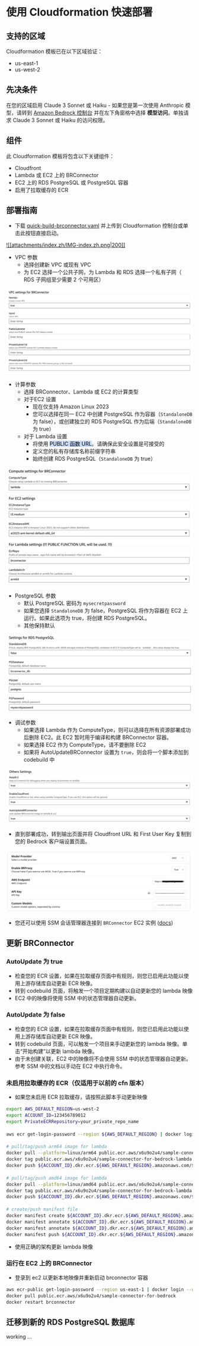 # 使用 Cloudformation 快速部署

## 支持的区域
Cloudformation 模板已在以下区域验证：
- us-east-1
- us-west-2

## 先决条件
在您的区域启用 Claude 3 Sonnet 或 Haiku - 如果您是第一次使用 Anthropic 模型，请转到 [Amazon Bedrock 控制台](https://console.aws.amazon.com/bedrock/) 并在左下角窗格中选择 **模型访问**。单独请求 Claude 3 Sonnet 或 Haiku 的访问权限。

## 组件
此 Cloudformation 模板将包含以下关键组件：
- Cloudfront
- Lambda 或 EC2 上的 BRConnector
- EC2 上的 RDS PostgreSQL 或 PostgreSQL 容器
- 启用了拉取缓存的 ECR

## 部署指南
- 下载 [quick-build-brconnector.yaml](quick-build-brconnector.yaml) 并上传到 Cloudformation 控制台或单击此按钮直接启动。

[![[attachments/index.zh/IMG-index.zh.png|200]]](https://console.aws.amazon.com/cloudformation/home#/stacks/create/template?stackName=brconnector1&templateURL=https://sample-connector-bedrock.s3.us-west-2.amazonaws.com/quick-build-brconnector.yaml)

- VPC 参数
    - 选择创建新 VPC 或现有 VPC
    - 为 EC2 选择一个公共子网，为 Lambda 和 RDS 选择一个私有子网（ RDS 子网组至少需要 2 个可用区）

![attachments/index.zh/IMG-index.zh-1.png](attachments/index.zh/IMG-index.zh-1.png)

- 计算参数
    - 选择 BRConnector、Lambda 或 EC2 的计算类型
    - 对于EC2 设置
        - 现在仅支持 Amazon Linux 2023
        - 您可以选择在同一 EC2 中创建 PostgreSQL 作为容器（`StandaloneDB` 为 false），或创建独立的 RDS PostgreSQL 作为后端（`StandaloneDB` 为 true）
    - 对于 Lambda 设置
        - 将使用 <mark style="background: #ADCCFFA6;">PUBLIC 函数 URL</mark>。请确保此安全设置是可接受的
        - 定义您的私有存储库名称前缀字符串
        - 始终创建 RDS PostgreSQL（`StandaloneDB` 为 true）

![attachments/index.zh/IMG-index.zh-2.png](attachments/index.zh/IMG-index.zh-2.png)

- PostgreSQL 参数
    - 默认 PostgreSQL 密码为 `mysecretpassword`
    - 如果您选择 `StandaloneDB` 为 false，PostgreSQL 将作为容器在 EC2 上运行。如果此选项为 true，将创建 RDS PostgreSQL。
    - 其他保持默认

![attachments/index.zh/IMG-index.zh-3.png](attachments/index.zh/IMG-index.zh-3.png)

- 调试参数
    - 如果选择 Lambda 作为 ComputeType，则可以选择在所有资源部署成功后删除 EC2。此 EC2 暂时用于编译和构建 BRConnector 容器。
    - 如果选择 EC2 作为 ComputeType，请不要删除 EC2
    - 如果将 AutoUpdateBRConnector 设置为 `true`，则会将一个脚本添加到 codebuild 中

![attachments/index.zh/IMG-index.zh-4.png](attachments/index.zh/IMG-index.zh-4.png)

- 直到部署成功，转到输出页面并将 Cloudfront URL 和 First User Key 复制到您的 Bedrock 客户端设置页面。

![attachments/index.zh/IMG-index.zh-5.png](attachments/index.zh/IMG-index.zh-5.png)

- 您还可以使用 SSM 会话管理器连接到 `BRConnector` EC2 实例 ([docs](https://docs.aws.amazon.com/systems-manager/latest/userguide/session-manager-working-with-sessions-start.html#start-ec2-console))

## 更新 BRConnector
### AutoUpdate 为 true
- 检查您的 ECR 设置，如果在拉取缓存页面中有规则，则您已启用此功能以使用上游存储库自动更新 ECR 映像。
- 转到 codebuild 页面，将触发一个项目定期构建以自动更新您的 lambda 映像
- EC2 中的映像将使用 SSM 中的状态管理器自动更新。

### AutoUpdate 为 false
- 检查您的 ECR 设置，如果在拉取缓存页面中有规则，则您已启用此功能以使用上游存储库自动更新 ECR 映像。
- 转到 codebuild 页面，可以触发一个项目来手动更新您的 lambda 映像。单击“开始构建”以更新 lambda 映像。
- 由于未创建关联，EC2 中的映像将不会使用 SSM 中的状态管理器自动更新。参考 SSM 中的文档以手动在 EC2 中执行命令。

### 未启用拉取缓存的 ECR（仅适用于以前的 cfn 版本）
- 如果您未启用 ECR 拉取缓存，请按照此脚本手动更新映像
```sh
export AWS_DEFAULT_REGION=us-west-2
export ACCOUNT_ID=123456789012
export PrivateECRRepository=your_private_repo_name

aws ecr get-login-password --region ${AWS_DEFAULT_REGION} | docker login --username AWS --password-stdin ${ACCOUNT_ID}.dkr.ecr.${AWS_DEFAULT_REGION}.amazonaws.com

# pull/tag/push arm64 image for lambda
docker pull --platform=linux/arm64 public.ecr.aws/x6u9o2u4/sample-connector-for-bedrock-lambda
docker tag public.ecr.aws/x6u9o2u4/sample-connector-for-bedrock-lambda ${ACCOUNT_ID}.dkr.ecr.${AWS_DEFAULT_REGION}.amazonaws.com/${PrivateECRRepository}:arm64
docker push ${ACCOUNT_ID}.dkr.ecr.${AWS_DEFAULT_REGION}.amazonaws.com/${PrivateECRRepository}:arm64

# pull/tag/push amd64 image for lambda
docker pull --platform=linux/amd64 public.ecr.aws/x6u9o2u4/sample-connector-for-bedrock-lambda
docker tag public.ecr.aws/x6u9o2u4/sample-connector-for-bedrock-lambda ${ACCOUNT_ID}.dkr.ecr.${AWS_DEFAULT_REGION}.amazonaws.com/${PrivateECRRepository}:amd64
docker push ${ACCOUNT_ID}.dkr.ecr.${AWS_DEFAULT_REGION}.amazonaws.com/${PrivateECRRepository}:amd64

# create/push manifest file
docker manifest create ${ACCOUNT_ID}.dkr.ecr.${AWS_DEFAULT_REGION}.amazonaws.com/${PrivateECRRepository}:latest --amend ${ACCOUNT_ID}.dkr.ecr.${AWS_DEFAULT_REGION}.amazonaws.com/${PrivateECRRepository}:arm64 --amend ${ACCOUNT_ID}.dkr.ecr.${AWS_DEFAULT_REGION}.amazonaws.com/${PrivateECRRepository}:amd64
docker manifest annotate ${ACCOUNT_ID}.dkr.ecr.${AWS_DEFAULT_REGION}.amazonaws.com/${PrivateECRRepository}:latest ${ACCOUNT_ID}.dkr.ecr.${AWS_DEFAULT_REGION}.amazonaws.com/${PrivateECRRepository}:arm64 --os linux --arch arm64
docker manifest annotate ${ACCOUNT_ID}.dkr.ecr.${AWS_DEFAULT_REGION}.amazonaws.com/${PrivateECRRepository}:latest ${ACCOUNT_ID}.dkr.ecr.${AWS_DEFAULT_REGION}.amazonaws.com/${PrivateECRRepository}:amd64 --os linux --arch amd64
docker manifest push ${ACCOUNT_ID}.dkr.ecr.${AWS_DEFAULT_REGION}.amazonaws.com/${PrivateECRRepository}:latest

```
- 使用正确的架构更新 lambda 映像

### 运行在 EC2 上的 BRConnector
- 登录到 ec2 以更新本地映像并重新启动 brconnector 容器
```sh
aws ecr-public get-login-password --region us-east-1 | docker login --username AWS --password-stdin public.ecr.aws
docker pull public.ecr.aws/x6u9o2u4/sample-connector-for-bedrock
docker restart brconnector

```


## 迁移到新的 RDS PostgreSQL 数据库

working ...




